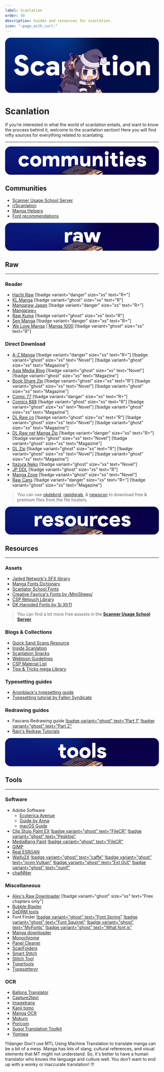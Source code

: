 ```yaml
---
label: Scanlation
order: 50
description: Guides and resources for scanlation.
icon: ":page_with_curl:"
---
```

![](/static/thumb/scan.png)
# Scanlation
If you’re interested in what the world of scanlation entails, and want to know the process behind it, welcome to the scanlation section! Here you will find nifty sources for everything related to scanlating.
___

![](/static/banner/comms.png)
## Communities
- [Scanner Usage School Server](https://discord.com/invite/NCzxVB9)
- [r/Scanlation](https://www.reddit.com/r/Scanlation/)
- [Manga Helpers](https://mangahelpers.com/)
- [Font recommendations](https://discord.gg/kgZ4MXgzpx)

![](/static/banner/raw.png)
## Raw
___
### Reader
- [Hachi Raw](https://hachiraw.com/) [!badge variant="danger" size="xs" text="R+"]
- [KL Manga](https://klmanga.com/) [!badge variant="ghost" size="xs" text="R"]
- [Mangaraw Japan](https://mangaraw.to/) [!badge variant="danger" size="xs" text="R+"]
- [Mangaraw+](https://mangarawplus.co/)
- [Raw Kuma](https://rawkuma.com/) [!badge variant="ghost" size="xs" text="R"]
- [Sen Manga](https://raw.senmanga.com/ ) [!badge variant="danger" size="xs" text="R+"]
- [We Love Manga](https://welovemanga.one/) | [Manga 1000](https://manga1000.top/) [!badge variant="ghost" size="xs" text="R"]

### Direct Download
- [A-Z Manga](https://www.a-zmanga.net/) [!badge variant="danger" size="xs" text="R+"]  [!badge variant="ghost" size="xs" text="Novel"] [!badge variant="ghost" size="xs" text="Magazine"]
- [Asia Media Blog](https://asiamediablog.com/media/comic/manga/)  [!badge variant="ghost" size="xs" text="Novel"] [!badge variant="ghost" size="xs" text="Magazine"]
- [Book Share Zip](https://bszip.com/) [!badge variant="ghost" size="xs" text="R"]  [!badge variant="ghost" size="xs" text="Novel"]  [!badge variant="ghost" size="xs" text="Magazine"]
- [Comic 77](https://comic77.com/ ) [!badge variant="danger" size="xs" text="R+"]
- [Comics 888](https://comics888.com/) [!badge variant="ghost" size="xs" text="R"]  [!badge variant="ghost" size="xs" text="Novel"] [!badge variant="ghost" size="xs" text="Magazine"]
- [DL Raw co](https://dl-raw.co/) [!badge variant="ghost" size="xs" text="R"]  [!badge variant="ghost" size="xs" text="Novel"] [!badge variant="ghost" size="xs" text="Magazine"]
- [DL Raw net](https://dlraw.net/category/raw-manga/)  [Manga Zip](https://manga-zip.info/category/raw-manga/) [!badge variant="danger" size="xs" text="R+"]  [!badge variant="ghost" size="xs" text="Novel"] [!badge variant="ghost" size="xs" text="Magazine"]
- [DL Zip](https://dl-zip.com/) [!badge variant="ghost" size="xs" text="R"]  [!badge variant="ghost" size="xs" text="Novel"] [!badge variant="ghost" size="xs" text="Magazine"]
- [Itazura Neko](https://itazuraneko.neocities.org/library/manga/subete)  [!badge variant="ghost" size="xs" text="Novel"]
- [JP DDL](https://jpddl.com/manga) [!badge variant="ghost" size="xs" text="R"]
- [Manga Zone](http://www.manga-zone.org/)  [!badge variant="ghost" size="xs" text="Novel"]
- [Raw Cans](http://raw-cans.net/) [!badge variant="danger" size="xs" text="R+"]  [!badge variant="ghost" size="xs" text="Magazine"]

> You can use [okdebrid](https://okdebrid.com/), [rapidgrab](https://rapidgrab.pl/), & [newscon](https://www.newscon.net/d/) to download free & premium files from the file hosters.

![](/static/banner/res.png)
## Resources
___

### Assets
- [Jaded Network's SFX library](http://thejadednetwork.com/sfx/)
- [Manga Fonts Dictionary](https://mangafonts.carrd.co/)
- [Scanlator School Fonts](https://drive.google.com/drive/folders/1hPV4o8fmxY2Ab9tXi84l0vVOUQEgFIbU)
- [Creative Favrica's Fonts by /MiniSheep/](https://drive.google.com/drive/folders/1WLt0y72LtqpdGK-EhQP3DV3_T_vxSvaP)
- [CSP Retouch Library](https://docs.google.com/spreadsheets/d/1mqIqqSoddaZYu3NhCfIXJ9PzPbCLBOe1Y6mD_7s3we4/edit#gid=2085357266)
- [DK Hanoded Fonts by Sr.Xlr11](https://drive.google.com/drive/folders/1TQTA1FGU_Ow6WDb3fv8-1mTRF_v_NzHh)

> You can find a lot more free assests in the [**Scanner Usage School Server**](https://discord.com/invite/NCzxVB9).

### Blogs & Collections
- [Quick Sand Scans Resource](https://quicksandscans.wordpress.com/resources/)
- [Inside Scanlation](https://www.insidescanlation.com/backgrounds/index.html)
- [Scanlation Snacks](https://scanlationsnacks.wordpress.com/)
- [Webtoon Guidelines](https://github.com/ricafolio/awesome-webtoon-guidelines)
- [CSP Material List](https://cspmasterlist.carrd.co/)
- [Tips & Tricks mega Library](https://well-zinc-cd5.notion.site/Tips-Tricks-mega-Library-586dbc3ed4bc482285180ee4aac92d92)

### Typesetting guides

- [Anonblack's typesetting guide](https://mangadex.org/title/08e1f85a-bb12-4fe4-aec5-0d7a80b3a261/anonblack-s-typesetting-guide)
- [Typesetting tutorial by Fallen Syndicate](https://coloredmanga.com/rhss-comprehensive-typesetting-guide-re-hosted-version-from-fallen-syndicates-rehost/)

### Redrawing guides
- Fascans Redrawing guide [!badge variant="ghost" text="Part 1"](https://fascans.com/featured/basic-redrawing-tutorials-part-1-using-clone-stamp-tool-effectively/)  [!badge variant="ghost" text="Part 2"](https://fascans.com/position/redrawer/basic-redrawing-tutorials-part-2-dealing-with-linesspeed-lines/)
- [Rain's Redraw Tutorials](https://web.archive.org/web/20140814131939/http://www.redhawkscans.com/showthread.php?7057-Rain-s-Redraw-Tutorials&p=112119&viewfull=1#post112119)


![](/static/banner/tools.png)
## Tools
___
### Software
- Adobe Software
	- [Ecoterica Avenue](https://rentry.org/adobesoftware)
	- [Guide by Anna](https://docs.google.com/document/d/17PheyyF9dm7YYjaTZ9JAAY3hhdeIQ7sJ4sylTG9_6xI/edit)
	- [macOS Guide](https://telegra.ph/MacOS-Adobe-CC-Guide-11-29)
- [Clip Stuio Paint EX](https://www.clipstudio.net/en/function_ex/) [!badge variant="ghost" text="FileCR"](https://filecr.com/windows/clip-studio-paint-ex/) [!badge variant="ghost" text="Pesktop"](https://pesktop.com/en/windows/clip_studio_paint_ex) 
- [MediaBang Paint](https://medibangpaint.com/en/) [!badge variant="ghost" text="FileCR"](https://filecr.com/windows/medibang-paint/)
- [GIMP](https://www.gimp.org/)
- [Real ESRGAN](https://github.com/xinntao/Real-ESRGAN)
- [Waifu2X](https://github.com/nagadomi/waifu2x) [!badge variant="ghost" text="caffe"](https://github.com/lltcggie/waifu2x-caffe) [!badge variant="ghost" text="ncnn Vulkan"](https://github.com/nihui/waifu2x-ncnn-vulkan) [!badge variant="ghost" text="Ext GUI"](https://github.com/AaronFeng753/Waifu2x-Extension-GUI) [!badge variant="ghost" text="nunif"](https://github.com/nagadomi/nunif)
- [chaiNNer](https://github.com/chaiNNer-org/chaiNNer)


### Miscellaneous 
- [Alex's Raw Downloader](https://raws.alexeliot.xyz/)  [!badge variant="ghost" size="xs" text="Free chapters only"]
- [Bubble Blaster](https://github.com/Aeonss/BubbleBlaster)
- [DeDRM tools](https://github.com/noDRM/DeDRM_tools)
- Font Finder [!badge variant="ghost" text="Font Spring"](https://www.fontspring.com/matcherator) [!badge variant="ghost" text="Font Squirrel"](https://www.fontsquirrel.com/matcherator) [!badge variant="ghost" text="MyFonts"](https://www.myfonts.com/pages/whatthefont)  [!badge variant="ghost" text="What font is"](https://www.whatfontis.com/)
- [Manga downloader](https://github.com/xuzhengyi1995/Manga_downloader)
- [Monochrome](https://github.com/MonochromeCMS/monochrome)
- [Panel Cleaner](https://github.com/VoxelCubes/PanelCleaner)
- [ScanFolders](https://github.com/Fris44/ScanFolders)
- [Smart Stitch](https://github.com/MechTechnology/SmartStitch)
- [Stitch Tool](https://github.com/Aeonss/StitchTool)
- [Typertools](https://swirt.github.io/typertools/)
- [Typesetter*er*](https://illuminati-manga.com/illiteracy/typesetterer/)

### OCR
- [Ballons Translator](https://github.com/dmMaze/BallonsTranslator)
- [Capture2text](https://capture2text.sourceforge.net/)
- [Imagetrans](https://www.basiccat.org/imagetrans/)
- [Kanji tomo](https://www.kanjitomo.net/)
- [Manga OCR](https://github.com/kha-white/manga-ocr)
- [Mokuro](https://github.com/kha-white/mokuro)
- [Poricom](https://github.com/blueaxis/Poricom)
- [Sugoi Translation Toolkit](https://www.patreon.com/mingshiba)
- [Yomiwa](https://www.yomiwa.net/)

!!!danger Don't use MTL
Using Machine Translation to translate manga can be a bit of a mess. Manga has lots of slang, cultural references, and visual elements that MT might not understand. So, it's better to have a human translator who knows the language and culture well. You don't want to end up with a wonky or inaccurate translation!
!!!
